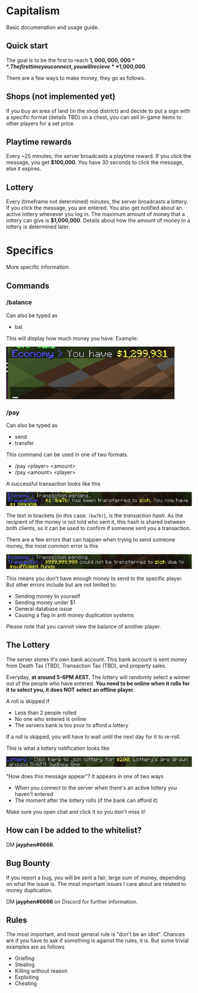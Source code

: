 # Capitalism

Basic documenation and usage guide.

## Quick start
The goal is to be the first to reach **$1,000,000,000**.
The first time you connect, you will recieve **$1,000,000**.

There are a few ways to make money, they go as follows.
## Shops (not implemented yet)
If you buy an area of land (in the shop district) and decide to put a sign with a specific format (details TBD) on a chest, you can sell in-game items to other players for a set price.


## Playtime rewards
Every ~25 minutes, the server broadcasts a playtime reward. If you click the message, you get **$100,000**. You have 30 seconds to click the message, else it expires.

## Lottery
Every (timeframe not determined) minutes, the server broadcasts a lottery. If you click the message, you are entered. You also get notified about an active lottery whenever you log in. The maximum amount of money that a lottery can give is **$1,000,000**. Details about how the amount of money in a lottery is determined later.

# Specifics
More specific information.

## Commands
### /balance
Can also be typed as
 - bal

This will display how much money you have. Example:

![showcase](1.png)

### /pay
Can also be typed as
 - send
 - transfer

This command can be used in one of two formats.
 - /pay \<player> \<amount>
 - /pay \<amount> \<player>

A successful transaction looks like this

![showcase](2.png)

The text in brackets (in this case: `(ba7b)`), is the *transaction hash*. As the recipient of the money is not told who sent it, this hash is shared between both clients, so it can be used to confirm if someone sent you a transaction.

There are a few errors that can happen when trying to send someone money, the most common error is this

![showcase](3.png)

This means you don't have enough money to send to the specific player. But other errors include but are not limited to:
 - Sending money to yourself
 - Sending money under $1
 - General database issue
 - Causing a flag in anti money duplication systems

Please note that you cannot view the balance of another player.

## The Lottery
The server stores it's own bank account. This bank account is sent money from Death Tax (TBD), Transaction Tax (TBD), and property sales.

Everyday, **at around 5-6PM AEST**. The lottery will randomly select a winner out of the people who have entered. **You need to be online when it rolls for it to select you, it does NOT select an offline player**.

A roll is skipped if
- Less than 2 people rolled
- No one who entered is online
- The servers bank is too poor to afford a lottery

If a roll is skipped, you will have to wait until the next day for it to re-roll.

This is what a lottery notification looks like

![img](4.png)

"How does this message appear"? It appears in one of two ways
- When you connect to the server when there's an active lottery you haven't entered
- The moment after the lottery rolls (if the bank can afford it)

Make sure you open chat and click it so you don't miss it!

## How can I be added to the whitelist?
DM **jayphen#6666**.

## Bug Bounty

If you report a bug, you will be sent a fair, large sum of money, depending on what the issue is. The most important issues I care about are related to money duplication.

DM **jayphen#6666** on Discord for further information.

## Rules
The most important, and most general rule is "don't be an idiot". Chances are if you have to ask if something is against the rules, it is. But some trivial examples are as follows
 - Griefing
 - Stealing
 - Killing without reason
 - Exploiting
 - Cheating